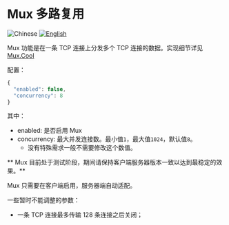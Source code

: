 # Mux 多路复用

![Chinese](../resources/chinesec.svg) [![English](../resources/english.svg)](https://www.v2ray.com/en/configuration/mux.html)

Mux 功能是在一条 TCP 连接上分发多个 TCP 连接的数据。实现细节详见[Mux.Cool](https://www.v2ray.com/eng/protocols/muxcool.html)

配置：

```javascript
{
  "enabled": false,
  "concurrency": 8
}
```

其中：

* enabled: 是否启用 Mux
* concurrency: 最大并发连接数。最小值`1`，最大值`1024`，默认值`8`。
  * 没有特殊需求一般不需要修改这个数值。

** Mux 目前处于测试阶段，期间请保持客户端服务器版本一致以达到最稳定的效果。**

Mux 只需要在客户端启用，服务器端自动适配。

一些暂时不能调整的参数：

* 一条 TCP 连接最多传输 128 条连接之后关闭；
